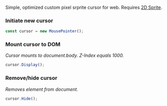 Simple, optimized custom pixel srprite cursor for web.
Requires [2D Sprite](https://github.com/RDMTSTUDIOS/2D-Sprite-renderer).

### Initiate new cursor
```ts
const cursor = new MousePointer();
```

### Mount cursor to DOM
*Cursor mounts to document.body. Z-Index equals 1000.*
```ts
cursor.Display();
```

### Remove/hide cursor
*Removes element from document.*
```ts
cursor.Hide();
```
